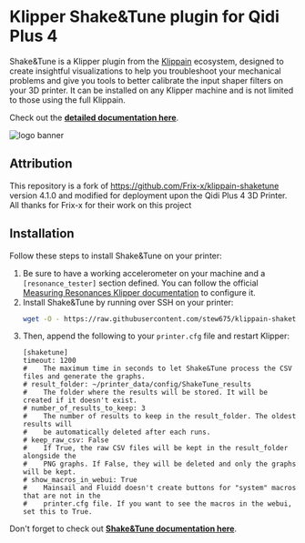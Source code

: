# Klipper Shake&Tune plugin for Qidi Plus 4

Shake&Tune is a Klipper plugin from the [Klippain](https://github.com/Frix-x/klippain) ecosystem, designed to create insightful visualizations to help you troubleshoot your mechanical problems and give you tools to better calibrate the input shaper filters on your 3D printer. It can be installed on any Klipper machine and is not limited to those using the full Klippain.

Check out the **[detailed documentation here](./docs/README.md)**.

![logo banner](./docs/banner.png)


## Attribution

This repository is a fork of https://github.com/Frix-x/klippain-shaketune version 4.1.0 and modified for deployment upon the Qidi Plus 4 3D Printer.
All thanks for Frix-x for their work on this project

## Installation

Follow these steps to install Shake&Tune on your printer:
  1. Be sure to have a working accelerometer on your machine and a `[resonance_tester]` section defined. You can follow the official [Measuring Resonances Klipper documentation](https://www.klipper3d.org/Measuring_Resonances.html) to configure it.
  1. Install Shake&Tune by running over SSH on your printer:
     ```bash
     wget -O - https://raw.githubusercontent.com/stew675/klippain-shaketune-for-qidi-plus4/main/install.sh | bash
     ```
  1. Then, append the following to your `printer.cfg` file and restart Klipper:
     ```
     [shaketune]
     timeout: 1200
     #    The maximum time in seconds to let Shake&Tune process the CSV files and generate the graphs.
     # result_folder: ~/printer_data/config/ShakeTune_results
     #    The folder where the results will be stored. It will be created if it doesn't exist.
     # number_of_results_to_keep: 3
     #    The number of results to keep in the result_folder. The oldest results will
     #    be automatically deleted after each runs.
     # keep_raw_csv: False
     #    If True, the raw CSV files will be kept in the result_folder alongside the
     #    PNG graphs. If False, they will be deleted and only the graphs will be kept.
     # show_macros_in_webui: True
     #    Mainsail and Fluidd doesn't create buttons for "system" macros that are not in the
     #    printer.cfg file. If you want to see the macros in the webui, set this to True.
     ```

Don't forget to check out **[Shake&Tune documentation here](./docs/README.md)**.
